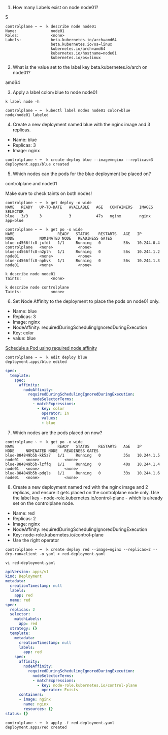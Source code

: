 1. How many Labels exist on node node01?

5

```shell
controlplane ~ ➜  k describe node node01
Name:               node01
Roles:              <none>
Labels:             beta.kubernetes.io/arch=amd64
                    beta.kubernetes.io/os=linux
                    kubernetes.io/arch=amd64
                    kubernetes.io/hostname=node01
                    kubernetes.io/os=linux
```

2. What is the value set to the label key beta.kubernetes.io/arch on node01?

amd64

3. Apply a label color=blue to node node01

```shell
k label node -h

controlplane ~ ➜  kubectl label nodes node01 color=blue
node/node01 labeled
```

4. Create a new deployment named blue with the nginx image and 3 replicas.

- Name: blue
- Replicas: 3
- Image: nginx

```shell
controlplane ~ ➜  k create deploy blue --image=nginx --replicas=3
deployment.apps/blue created
```

5. Which nodes can the pods for the blue deployment be placed on?

controlplane and node01

Make sure to check taints on both nodes!

```shell
controlplane ~ ➜  k get deploy -o wide
NAME   READY   UP-TO-DATE   AVAILABLE   AGE   CONTAINERS   IMAGES   SELECTOR
blue   3/3     3            3           47s   nginx        nginx    app=blue

controlplane ~ ➜  k get po -o wide
NAME                   READY   STATUS    RESTARTS   AGE   IP           NODE           NOMINATED NODE   READINESS GATES
blue-c4566ffc8-jxfdt   1/1     Running   0          56s   10.244.0.4   controlplane   <none>           <none>
blue-c4566ffc8-n2plh   1/1     Running   0          56s   10.244.1.2   node01         <none>           <none>
blue-c4566ffc8-nphvk   1/1     Running   0          56s   10.244.1.3   node01         <none>           <none>

k describe node node01
Taints:             <none>

k describe node controlplane
Taints:             <none>
```

6. Set Node Affinity to the deployment to place the pods on node01 only.

- Name: blue
- Replicas: 3
- Image: nginx
- NodeAffinity: requiredDuringSchedulingIgnoredDuringExecution
- Key: color
- value: blue

[Schedule a Pod using required node affinity](https://kubernetes.io/docs/tasks/configure-pod-container/assign-pods-nodes-using-node-affinity/)

```shell
controlplane ~ ➜  k edit deploy blue
deployment.apps/blue edited
```

```yaml
spec:
  template:
    spec:
      affinity:
        nodeAffinity:
          requiredDuringSchedulingIgnoredDuringExecution:
            nodeSelectorTerms:
            - matchExpressions:
              - key: color
                operator: In
                values:
                - blue
```

7. Which nodes are the pods placed on now?

```shell
controlplane ~ ➜  k get po -o wide
NAME                   READY   STATUS    RESTARTS   AGE   IP           NODE     NOMINATED NODE   READINESS GATES
blue-884849b5b-kk5z7   1/1     Running   0          35s   10.244.1.5   node01   <none>           <none>
blue-884849b5b-lzffq   1/1     Running   0          40s   10.244.1.4   node01   <none>           <none>
blue-884849b5b-pdqls   1/1     Running   0          33s   10.244.1.6   node01   <none>           <none>
```

8. Create a new deployment named red with the nginx image and 2 replicas, and ensure it gets placed on the controlplane node only.
Use the label key - node-role.kubernetes.io/control-plane - which is already set on the controlplane node.

- Name: red
- Replicas: 2
- Image: nginx
- NodeAffinity: requiredDuringSchedulingIgnoredDuringExecution
- Key: node-role.kubernetes.io/control-plane
- Use the right operator

```shell
controlplane ~ ➜  k create deploy red --image=nginx --replicas=2 --dry-run=client -o yaml > red-deployment.yaml

vi red-deployment.yaml
```

```yaml
apiVersion: apps/v1
kind: Deployment
metadata:
  creationTimestamp: null
  labels:
    app: red
  name: red
spec:
  replicas: 2
  selector:
    matchLabels:
      app: red
  strategy: {}
  template:
    metadata:
      creationTimestamp: null
      labels:
        app: red
    spec:
      affinity:
        nodeAffinity:
          requiredDuringSchedulingIgnoredDuringExecution:
            nodeSelectorTerms:
            - matchExpressions:
              - key: node-role.kubernetes.io/control-plane
                operator: Exists
      containers:
      - image: nginx
        name: nginx
        resources: {}
status: {}
```

```shell
controlplane ~ ➜  k apply -f red-deployment.yaml 
deployment.apps/red created
```
